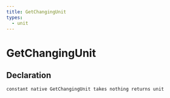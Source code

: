 ```yaml
---
title: GetChangingUnit
types:
  - unit
---
```


# GetChangingUnit

## Declaration

```
constant native GetChangingUnit takes nothing returns unit
```
